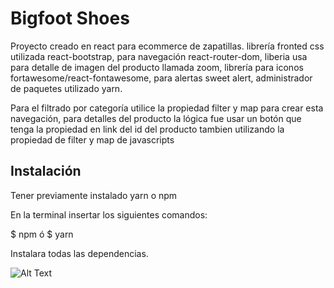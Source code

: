 # Bigfoot Shoes
Proyecto creado en react para ecommerce de zapatillas.
librería fronted css utilizada react-bootstrap, para navegación react-router-dom, liberia usa para detalle de imagen del producto llamada zoom, librería para iconos fortawesome/react-fontawesome, para alertas sweet alert, administrador de paquetes utilizado yarn.

Para el filtrado por categoría utilice la propiedad filter y map para crear esta navegación, para detalles del producto la lógica fue usar un botón que tenga la propiedad en link del id del producto tambien utilizando la propiedad de filter y map de javascripts

## Instalación
Tener previamente instalado yarn o npm

En la terminal insertar los siguientes comandos:

$ npm
ó
$ yarn

Instalara todas las dependencias.

![Alt Text](https://media.giphy.com/media/gFN7EWvTdYfGPC62HF/giphy.gif)